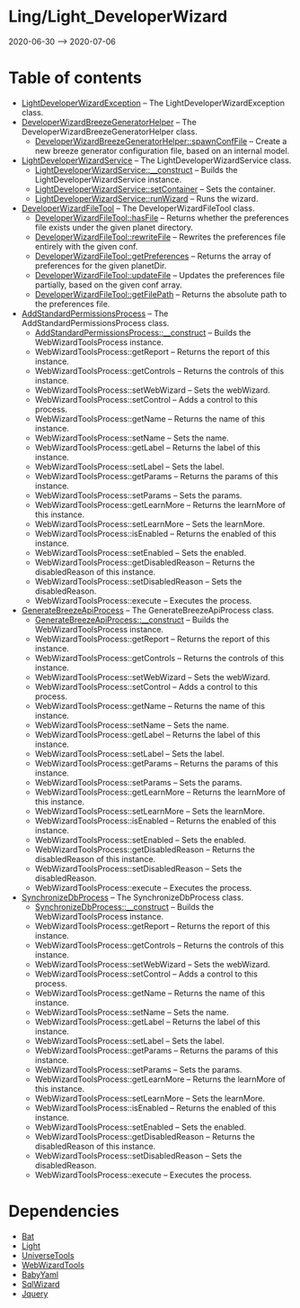 Ling/Light_DeveloperWizard
================
2020-06-30 --> 2020-07-06




Table of contents
===========

- [LightDeveloperWizardException](https://github.com/lingtalfi/Light_DeveloperWizard/blob/master/doc/api/Ling/Light_DeveloperWizard/Exception/LightDeveloperWizardException.md) &ndash; The LightDeveloperWizardException class.
- [DeveloperWizardBreezeGeneratorHelper](https://github.com/lingtalfi/Light_DeveloperWizard/blob/master/doc/api/Ling/Light_DeveloperWizard/Helper/DeveloperWizardBreezeGeneratorHelper.md) &ndash; The DeveloperWizardBreezeGeneratorHelper class.
    - [DeveloperWizardBreezeGeneratorHelper::spawnConfFile](https://github.com/lingtalfi/Light_DeveloperWizard/blob/master/doc/api/Ling/Light_DeveloperWizard/Helper/DeveloperWizardBreezeGeneratorHelper/spawnConfFile.md) &ndash; Create a new breeze generator configuration file, based on an internal model.
- [LightDeveloperWizardService](https://github.com/lingtalfi/Light_DeveloperWizard/blob/master/doc/api/Ling/Light_DeveloperWizard/Service/LightDeveloperWizardService.md) &ndash; The LightDeveloperWizardService class.
    - [LightDeveloperWizardService::__construct](https://github.com/lingtalfi/Light_DeveloperWizard/blob/master/doc/api/Ling/Light_DeveloperWizard/Service/LightDeveloperWizardService/__construct.md) &ndash; Builds the LightDeveloperWizardService instance.
    - [LightDeveloperWizardService::setContainer](https://github.com/lingtalfi/Light_DeveloperWizard/blob/master/doc/api/Ling/Light_DeveloperWizard/Service/LightDeveloperWizardService/setContainer.md) &ndash; Sets the container.
    - [LightDeveloperWizardService::runWizard](https://github.com/lingtalfi/Light_DeveloperWizard/blob/master/doc/api/Ling/Light_DeveloperWizard/Service/LightDeveloperWizardService/runWizard.md) &ndash; Runs the wizard.
- [DeveloperWizardFileTool](https://github.com/lingtalfi/Light_DeveloperWizard/blob/master/doc/api/Ling/Light_DeveloperWizard/Tool/DeveloperWizardFileTool.md) &ndash; The DeveloperWizardFileTool class.
    - [DeveloperWizardFileTool::hasFile](https://github.com/lingtalfi/Light_DeveloperWizard/blob/master/doc/api/Ling/Light_DeveloperWizard/Tool/DeveloperWizardFileTool/hasFile.md) &ndash; Returns whether the preferences file exists under the given planet directory.
    - [DeveloperWizardFileTool::rewriteFile](https://github.com/lingtalfi/Light_DeveloperWizard/blob/master/doc/api/Ling/Light_DeveloperWizard/Tool/DeveloperWizardFileTool/rewriteFile.md) &ndash; Rewrites the preferences file entirely with the given conf.
    - [DeveloperWizardFileTool::getPreferences](https://github.com/lingtalfi/Light_DeveloperWizard/blob/master/doc/api/Ling/Light_DeveloperWizard/Tool/DeveloperWizardFileTool/getPreferences.md) &ndash; Returns the array of preferences for the given planetDir.
    - [DeveloperWizardFileTool::updateFile](https://github.com/lingtalfi/Light_DeveloperWizard/blob/master/doc/api/Ling/Light_DeveloperWizard/Tool/DeveloperWizardFileTool/updateFile.md) &ndash; Updates the preferences file partially, based on the given conf array.
    - [DeveloperWizardFileTool::getFilePath](https://github.com/lingtalfi/Light_DeveloperWizard/blob/master/doc/api/Ling/Light_DeveloperWizard/Tool/DeveloperWizardFileTool/getFilePath.md) &ndash; Returns the absolute path to the preferences file.
- [AddStandardPermissionsProcess](https://github.com/lingtalfi/Light_DeveloperWizard/blob/master/doc/api/Ling/Light_DeveloperWizard/WebWizardTools/Process/AddStandardPermissionsProcess.md) &ndash; The AddStandardPermissionsProcess class.
    - [AddStandardPermissionsProcess::__construct](https://github.com/lingtalfi/Light_DeveloperWizard/blob/master/doc/api/Ling/Light_DeveloperWizard/WebWizardTools/Process/AddStandardPermissionsProcess/__construct.md) &ndash; Builds the WebWizardToolsProcess instance.
    - WebWizardToolsProcess::getReport &ndash; Returns the report of this instance.
    - WebWizardToolsProcess::getControls &ndash; Returns the controls of this instance.
    - WebWizardToolsProcess::setWebWizard &ndash; Sets the webWizard.
    - WebWizardToolsProcess::setControl &ndash; Adds a control to this process.
    - WebWizardToolsProcess::getName &ndash; Returns the name of this instance.
    - WebWizardToolsProcess::setName &ndash; Sets the name.
    - WebWizardToolsProcess::getLabel &ndash; Returns the label of this instance.
    - WebWizardToolsProcess::setLabel &ndash; Sets the label.
    - WebWizardToolsProcess::getParams &ndash; Returns the params of this instance.
    - WebWizardToolsProcess::setParams &ndash; Sets the params.
    - WebWizardToolsProcess::getLearnMore &ndash; Returns the learnMore of this instance.
    - WebWizardToolsProcess::setLearnMore &ndash; Sets the learnMore.
    - WebWizardToolsProcess::isEnabled &ndash; Returns the enabled of this instance.
    - WebWizardToolsProcess::setEnabled &ndash; Sets the enabled.
    - WebWizardToolsProcess::getDisabledReason &ndash; Returns the disabledReason of this instance.
    - WebWizardToolsProcess::setDisabledReason &ndash; Sets the disabledReason.
    - WebWizardToolsProcess::execute &ndash; Executes the process.
- [GenerateBreezeApiProcess](https://github.com/lingtalfi/Light_DeveloperWizard/blob/master/doc/api/Ling/Light_DeveloperWizard/WebWizardTools/Process/GenerateBreezeApiProcess.md) &ndash; The GenerateBreezeApiProcess class.
    - [GenerateBreezeApiProcess::__construct](https://github.com/lingtalfi/Light_DeveloperWizard/blob/master/doc/api/Ling/Light_DeveloperWizard/WebWizardTools/Process/GenerateBreezeApiProcess/__construct.md) &ndash; Builds the WebWizardToolsProcess instance.
    - WebWizardToolsProcess::getReport &ndash; Returns the report of this instance.
    - WebWizardToolsProcess::getControls &ndash; Returns the controls of this instance.
    - WebWizardToolsProcess::setWebWizard &ndash; Sets the webWizard.
    - WebWizardToolsProcess::setControl &ndash; Adds a control to this process.
    - WebWizardToolsProcess::getName &ndash; Returns the name of this instance.
    - WebWizardToolsProcess::setName &ndash; Sets the name.
    - WebWizardToolsProcess::getLabel &ndash; Returns the label of this instance.
    - WebWizardToolsProcess::setLabel &ndash; Sets the label.
    - WebWizardToolsProcess::getParams &ndash; Returns the params of this instance.
    - WebWizardToolsProcess::setParams &ndash; Sets the params.
    - WebWizardToolsProcess::getLearnMore &ndash; Returns the learnMore of this instance.
    - WebWizardToolsProcess::setLearnMore &ndash; Sets the learnMore.
    - WebWizardToolsProcess::isEnabled &ndash; Returns the enabled of this instance.
    - WebWizardToolsProcess::setEnabled &ndash; Sets the enabled.
    - WebWizardToolsProcess::getDisabledReason &ndash; Returns the disabledReason of this instance.
    - WebWizardToolsProcess::setDisabledReason &ndash; Sets the disabledReason.
    - WebWizardToolsProcess::execute &ndash; Executes the process.
- [SynchronizeDbProcess](https://github.com/lingtalfi/Light_DeveloperWizard/blob/master/doc/api/Ling/Light_DeveloperWizard/WebWizardTools/Process/SynchronizeDbProcess.md) &ndash; The SynchronizeDbProcess class.
    - [SynchronizeDbProcess::__construct](https://github.com/lingtalfi/Light_DeveloperWizard/blob/master/doc/api/Ling/Light_DeveloperWizard/WebWizardTools/Process/SynchronizeDbProcess/__construct.md) &ndash; Builds the WebWizardToolsProcess instance.
    - WebWizardToolsProcess::getReport &ndash; Returns the report of this instance.
    - WebWizardToolsProcess::getControls &ndash; Returns the controls of this instance.
    - WebWizardToolsProcess::setWebWizard &ndash; Sets the webWizard.
    - WebWizardToolsProcess::setControl &ndash; Adds a control to this process.
    - WebWizardToolsProcess::getName &ndash; Returns the name of this instance.
    - WebWizardToolsProcess::setName &ndash; Sets the name.
    - WebWizardToolsProcess::getLabel &ndash; Returns the label of this instance.
    - WebWizardToolsProcess::setLabel &ndash; Sets the label.
    - WebWizardToolsProcess::getParams &ndash; Returns the params of this instance.
    - WebWizardToolsProcess::setParams &ndash; Sets the params.
    - WebWizardToolsProcess::getLearnMore &ndash; Returns the learnMore of this instance.
    - WebWizardToolsProcess::setLearnMore &ndash; Sets the learnMore.
    - WebWizardToolsProcess::isEnabled &ndash; Returns the enabled of this instance.
    - WebWizardToolsProcess::setEnabled &ndash; Sets the enabled.
    - WebWizardToolsProcess::getDisabledReason &ndash; Returns the disabledReason of this instance.
    - WebWizardToolsProcess::setDisabledReason &ndash; Sets the disabledReason.
    - WebWizardToolsProcess::execute &ndash; Executes the process.


Dependencies
============
- [Bat](https://github.com/lingtalfi/Bat)
- [Light](https://github.com/lingtalfi/Light)
- [UniverseTools](https://github.com/lingtalfi/UniverseTools)
- [WebWizardTools](https://github.com/lingtalfi/WebWizardTools)
- [BabyYaml](https://github.com/lingtalfi/BabyYaml)
- [SqlWizard](https://github.com/lingtalfi/SqlWizard)
- [Jquery](https://github.com/lingtalfi/Jquery)


